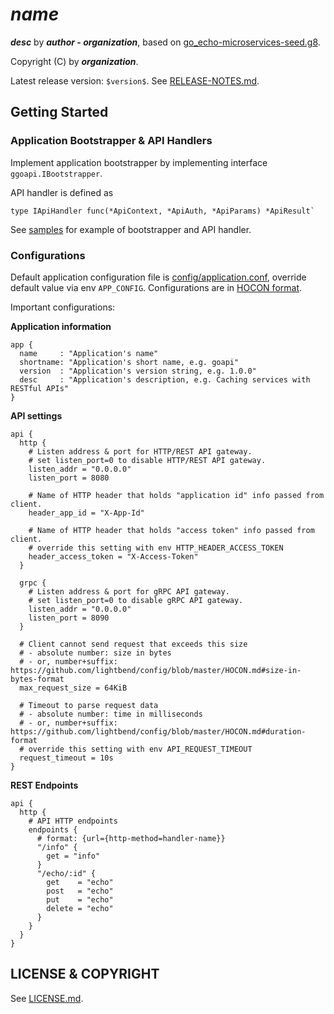 # $name$

**$desc$** by **$author$ - $organization$**, based on [go_echo-microservices-seed.g8](https://github.com/btnguyen2k/go_echo-microservices-seed.g8).

Copyright (C) by **$organization$**.

Latest release version: `$version$`. See [RELEASE-NOTES.md](RELEASE-NOTES.md).

## Getting Started

### Application Bootstrapper & API Handlers

Implement application bootstrapper by implementing interface `ggoapi.IBootstrapper`.

API handler is defined as

```
type IApiHandler func(*ApiContext, *ApiAuth, *ApiParams) *ApiResult`
```

See [samples](src/samples) for example of bootstrapper and API handler.

### Configurations

Default application configuration file is [config/application.conf](config/application.conf), override default value via env `APP_CONFIG`.
Configurations are in [HOCON format](https://github.com/lightbend/config/blob/master/HOCON.md).

Important configurations:

**Application information**

```
app {
  name     : "Application's name"
  shortname: "Application's short name, e.g. goapi"
  version  : "Application's version string, e.g. 1.0.0"
  desc     : "Application's description, e.g. Caching services with RESTful APIs"
}
```

**API settings**

```
api {
  http {
    # Listen address & port for HTTP/REST API gateway.
    # set listen_port=0 to disable HTTP/REST API gateway.
    listen_addr = "0.0.0.0"
    listen_port = 8080

    # Name of HTTP header that holds "application id" info passed from client.
    header_app_id = "X-App-Id"

    # Name of HTTP header that holds "access token" info passed from client.
    # override this setting with env HTTP_HEADER_ACCESS_TOKEN
    header_access_token = "X-Access-Token"
  }

  grpc {
    # Listen address & port for gRPC API gateway.
    # set listen_port=0 to disable gRPC API gateway.
    listen_addr = "0.0.0.0"
    listen_port = 8090
  }

  # Client cannot send request that exceeds this size
  # - absolute number: size in bytes
  # - or, number+suffix: https://github.com/lightbend/config/blob/master/HOCON.md#size-in-bytes-format
  max_request_size = 64KiB

  # Timeout to parse request data
  # - absolute number: time in milliseconds
  # - or, number+suffix: https://github.com/lightbend/config/blob/master/HOCON.md#duration-format
  # override this setting with env API_REQUEST_TIMEOUT
  request_timeout = 10s
}
```

**REST Endpoints**

```
api {
  http {
    # API HTTP endpoints
    endpoints {
      # format: {url={http-method=handler-name}}
      "/info" {
        get = "info"
      }
      "/echo/:id" {
        get    = "echo"
        post   = "echo"
        put    = "echo"
        delete = "echo"
      }
    }
  }
}
```

## LICENSE & COPYRIGHT

See [LICENSE.md](LICENSE.md).
